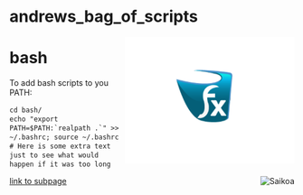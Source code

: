 # andrews_bag_of_scripts

<img src="kdtub.png" width=300 align="right">

# bash
To add bash scripts to you PATH:
```
cd bash/
echo "export PATH=$PATH:`realpath .`" >> ~/.bashrc; source ~/.bashrc # Here is some extra text just to see what would happen if it was too long
```


<img align="right" src="http://libgdx.badlogicgames.com/img/saikoa.png" alt="Saikoa" />

[link to subpage](documentation/subpage)
